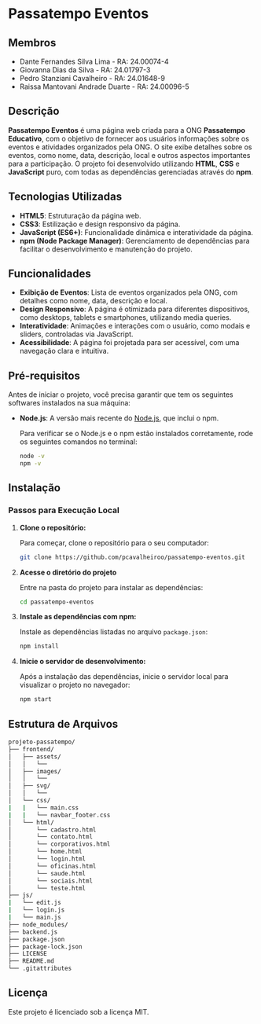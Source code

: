 # Passatempo Eventos

## Membros

- Dante Fernandes Silva Lima - RA: 24.00074-4
- Giovanna Dias da Silva - RA: 24.01797-3
- Pedro Stanziani Cavalheiro - RA: 24.01648-9
- Raissa Mantovani Andrade Duarte - RA: 24.00096-5

## Descrição

**Passatempo Eventos** é uma página web criada para a ONG **Passatempo Educativo**, com o objetivo de fornecer aos usuários informações sobre os eventos e atividades organizados pela ONG. O site exibe detalhes sobre os eventos, como nome, data, descrição, local e outros aspectos importantes para a participação. O projeto foi desenvolvido utilizando **HTML**, **CSS** e **JavaScript** puro, com todas as dependências gerenciadas através do **npm**.

## Tecnologias Utilizadas

- **HTML5**: Estruturação da página web.
- **CSS3**: Estilização e design responsivo da página.
- **JavaScript (ES6+)**: Funcionalidade dinâmica e interatividade da página.
- **npm (Node Package Manager)**: Gerenciamento de dependências para facilitar o desenvolvimento e manutenção do projeto.

## Funcionalidades

- **Exibição de Eventos**: Lista de eventos organizados pela ONG, com detalhes como nome, data, descrição e local.
- **Design Responsivo**: A página é otimizada para diferentes dispositivos, como desktops, tablets e smartphones, utilizando media queries.
- **Interatividade**: Animações e interações com o usuário, como modais e sliders, controladas via JavaScript.
- **Acessibilidade**: A página foi projetada para ser acessível, com uma navegação clara e intuitiva.

## Pré-requisitos

Antes de iniciar o projeto, você precisa garantir que tem os seguintes softwares instalados na sua máquina:

- **Node.js**: A versão mais recente do [Node.js](https://nodejs.org/), que inclui o npm.
  
  Para verificar se o Node.js e o npm estão instalados corretamente, rode os seguintes comandos no terminal:

  ```bash
  node -v
  npm -v

## Instalação

### Passos para Execução Local

1. **Clone o repositório:**

   Para começar, clone o repositório para o seu computador:

   ```bash
   git clone https://github.com/pcavalheiroo/passatempo-eventos.git

2. **Acesse o diretório do projeto**

   Entre na pasta do projeto para instalar as dependências:

   ```bash
   cd passatempo-eventos

3. **Instale as dependências com npm:**

   Instale as dependências listadas no arquivo `package.json`:

   ```bash
   npm install

4. **Inicie o servidor de desenvolvimento:**

   Após a instalação das dependências, inicie o servidor local para visualizar o projeto no navegador:

   ```bash
   npm start

## **Estrutura de Arquivos**

```bash
projeto-passatempo/
├── frontend/
│   ├── assets/
│   │   └──
│   ├── images/
│   │   └──
│   ├── svg/
│   │   └──
│   └── css/
|   |   └── main.css
|   |   └── navbar_footer.css
│   └── html/
│       └── cadastro.html
│       └── contato.html
│       └── corporativos.html
│       └── home.html
│       └── login.html
│       └── oficinas.html
│       └── saude.html
│       └── sociais.html
│       └── teste.html
├── js/
|   └── edit.js
|   └── login.js
|   └── main.js
├── node_modules/
├── backend.js
├── package.json
├── package-lock.json
├── LICENSE
├── README.md
└── .gitattributes
```

## Licença

Este projeto é licenciado sob a licença MIT.
